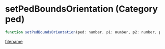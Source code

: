 # setPedBoundsOrientation (Category ped)

```js
function setPedBoundsOrientation(ped: number, p1: number, p2: number, p3: number, p4: number, p5: number): void
```

[filename](setPedBoundsOrientation_m.md ':include')